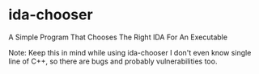 # ida-chooser
A Simple Program That Chooses The Right IDA For An Executable







Note: Keep this in mind while using ida-chooser I don't even know single line of C++, so there are bugs and probably vulnerabilities too.

